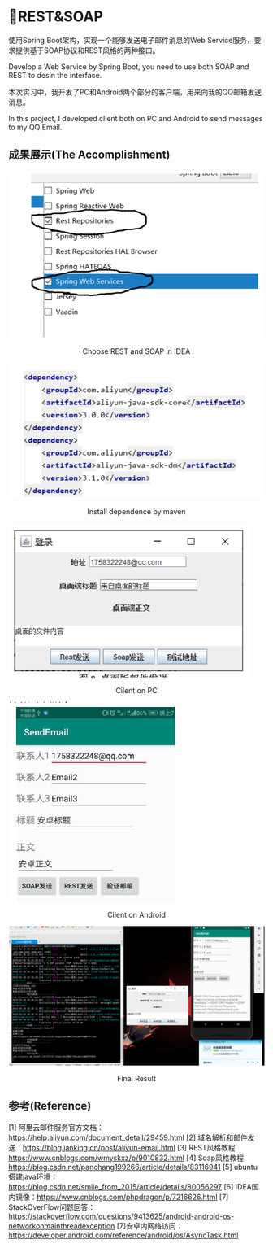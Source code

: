 # :ocean:REST&SOAP

使用Spring Boot架构，实现一个能够发送电子邮件消息的Web Service服务，要求提供基于SOAP协议和REST风格的两种接口。

Develop a Web Service by Spring Boot, you need to use both SOAP and REST to desin the interface.



本次实习中，我开发了PC和Android两个部分的客户端，用来向我的QQ邮箱发送消息。

In this project, I developed client both on PC and Android to send messages to my QQ Email.

## 成果展示(The Accomplishment)

![image-20200811100924847](pics/image-20200811100924847.png)

<center>Choose REST and SOAP in IDEA</center>

![image-20200811101257016](pics/image-20200811101257016.png)

<center>Install dependence by maven</center>

![image-20200811101442035](pics/image-20200811101442035.png)

<center>Cilent on PC</center>

![image-20200811101508033](pics/image-20200811101508033.png)

<center>Cilent on Android</center>

![image-20200811101628364](pics/image-20200811101628364.png)

<center>Final Result</center>



## 参考(Reference)

[1] 阿里云邮件服务官方文档：https://help.aliyun.com/document_detail/29459.html
[2] 域名解析和邮件发送：https://blog.janking.cn/post/aliyun-email.html
[3] REST风格教程 https://www.cnblogs.com/wmyskxz/p/9010832.html
[4] Soap风格教程 https://blog.csdn.net/panchang199266/article/details/83116941
[5] ubuntu搭建java环境：https://blog.csdn.net/smile_from_2015/article/details/80056297
[6] IDEA国内镜像：https://www.cnblogs.com/phpdragon/p/7216626.html
[7] StackOverFlow问题回答：https://stackoverflow.com/questions/9413625/android-android-os-networkonmainthreadexception
[7]安卓内网络访问：https://developer.android.com/reference/android/os/AsyncTask.html